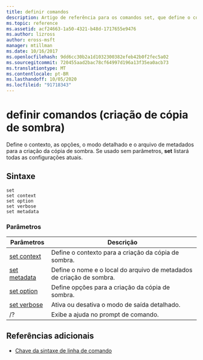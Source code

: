 ```yaml
---
title: definir comandos
description: Artigo de referência para os comandos set, que define o contexto, as opções, o modo detalhado e o arquivo de metadados para a criação da cópia de sombra.
ms.topic: reference
ms.assetid: acf24663-1a50-4321-b48d-1717655e9476
ms.author: lizross
author: eross-msft
manager: mtillman
ms.date: 10/16/2017
ms.openlocfilehash: 9dd6cc30b2a1d1032300382efeb42b0f2fec5a02
ms.sourcegitcommit: 720455aad2bac78cf64997d196a13f35ea0acb73
ms.translationtype: MT
ms.contentlocale: pt-BR
ms.lasthandoff: 10/05/2020
ms.locfileid: "91718343"
---
```

# <a name="set-commands-shadow-copy-creation"></a>definir comandos (criação de cópia de sombra)

Define o contexto, as opções, o modo detalhado e o arquivo de metadados para a criação da cópia de sombra. Se usado sem parâmetros, **set** listará todas as configurações atuais.

## <a name="syntax"></a>Sintaxe

```
set
set context
set option
set verbose
set metadata
```

### <a name="parameters"></a>Parâmetros

| Parâmetros | Descrição |
|--|--|
| [set context](set-context.md) | Define o contexto para a criação da cópia de sombra. |
| [set metadata](set-metadata.md) | Define o nome e o local do arquivo de metadados de criação de sombra. |
| [set option](set-option.md) | Define opções para a criação da cópia de sombra. |
| [set verbose](set-verbose.md) | Ativa ou desativa o modo de saída detalhado. |
| /? | Exibe a ajuda no prompt de comando. |

## <a name="additional-references"></a>Referências adicionais

- [Chave da sintaxe de linha de comando](command-line-syntax-key.md)
